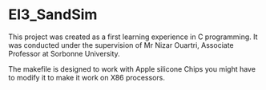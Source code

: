 # EI3_SandSim

This project was created as a first learning experience in C programming.
It was conducted under the supervision of Mr Nizar Ouartri, Associate Professor at Sorbonne University.

The makefile is designed to work with Apple silicone Chips you might have to modify it to make it work on X86 processors.
